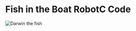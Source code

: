 Fish in the Boat RobotC Code
============================

![Darwin the fish](http://wiki.toontowners.com/w/images/thumb/c/cd/Fish.svg/300px-Fish.svg.png)